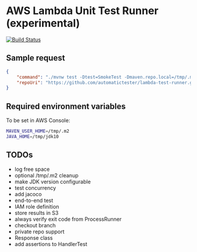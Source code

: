 # AWS Lambda Unit Test Runner (experimental)

[![Build Status](https://travis-ci.com/automatictester/lambda-test-runner.svg?branch=master)](https://travis-ci.com/automatictester/lambda-test-runner)

## Sample request

```json
{
    "command": "./mvnw test -Dtest=SmokeTest -Dmaven.repo.local=/tmp/.m2",
    "repoUri": "https://github.com/automatictester/lambda-test-runner.git"
}
```

## Required environment variables

To be set in AWS Console:

```bash
MAVEN_USER_HOME=/tmp/.m2
JAVA_HOME=/tmp/jdk10
```

## TODOs

- log free space
- optional /tmp/.m2 cleanup
- make JDK version configurable
- test concurrency
- add jacoco
- end-to-end test
- IAM role definition
- store results in S3
- always verify exit code from ProcessRunner
- checkout branch
- private repo support
- Response class
- add assertions to HandlerTest
